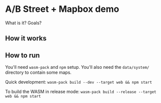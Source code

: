# A/B Street + Mapbox demo

What is it? Goals?

## How it works

## How to run

You'll need `wasm-pack` and `npm` setup. You'll also need the `data/system/` directory to contain some maps.

Quick development: `wasm-pack build --dev --target web && npm start`

To build the WASM in release mode: `wasm-pack build --release --target web && npm start`
